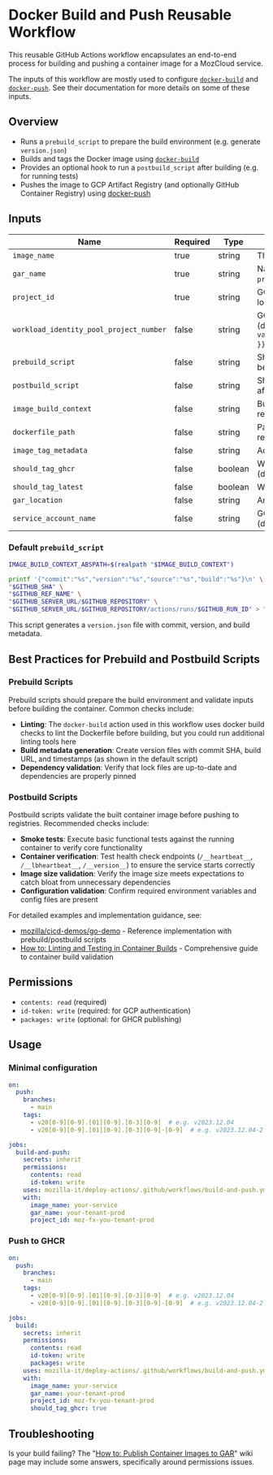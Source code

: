 # Docker Build and Push Reusable Workflow

This reusable GitHub Actions workflow encapsulates an end-to-end process for building and pushing a
container image for a MozCloud service.

The inputs of this workflow are mostly used to configure [`docker-build`](../docker-build/README.md) 
and [`docker-push`](../docker-push/README.md). See their documentation for more details on some of 
these inputs.

## Overview

- Runs a `prebuild_script` to prepare the build environment (e.g. generate `version.json`)
- Builds and tags the Docker image using [`docker-build`](../docker-build/README.md)
- Provides an optional hook to run a `postbuild_script` after building (e.g. for running tests)
- Pushes the image to GCP Artifact Registry (and optionally GitHub Container Registry) using [docker-push](../docker-push/README.md)


## Inputs

| Name                                    | Required | Type    | Description                                                                                                     |
| --------------------------------------- | -------- | ------- | --------------------------------------------------------------------------------------------------------------- |
| `image_name`                            | true     | string  | The name of the Docker image to build.                                                                          |
| `gar_name`                              | true     | string  | Name of the GAR repository. (typically `<tenant>-prod`)                                                         |
| `project_id`                            | true     | string  | GCP project ID where the Artifact Registry is located. (typically `moz-fx-<tenant>-prod`)                       |
| `workload_identity_pool_project_number` | false    | string  | GCP workload identity pool project number. (default: `${{ vars.GCPV2_WORKLOAD_IDENTITY_POOL_PROJECT_NUMBER }}`) |
| `prebuild_script`                       | false    | string  | Shell script (either inline or path to script) to run before building the image. (default: *see below)*         |
| `postbuild_script`                      | false    | string  | Shell script (either inline or path to script) to run after building the image.                                 |
| `image_build_context`                   | false    | string  | Build context path. Default value is relative to the repository root. (default: `"./"`)                         |
| `dockerfile_path`                       | false    | string  | Path to Dockerfile. Default value is relative to the repository root. (default: `"./Dockerfile"`)               |
| `image_tag_metadata`                    | false    | string  | Additional metadata for image tagging.                                                                          |
| `should_tag_ghcr`                       | false    | boolean | Whether to also tag and push the image to GHCR. (default: `false`)                                              |
| `should_tag_latest`                     | false    | boolean | Whether to tag the image as `latest`. (default: `false`)                                                        |
| `gar_location`                          | false    | string  | Artifact Registry location. (default: `"us"`)                                                                   |
| `service_account_name`                  | false    | string  | GCP service account for pushing to registry. (default: `"artifact-writer"`)                                     |

### Default `prebuild_script`

```bash
IMAGE_BUILD_CONTEXT_ABSPATH=$(realpath "$IMAGE_BUILD_CONTEXT")

printf '{"commit":"%s","version":"%s","source":"%s","build":"%s"}\n' \
"$GITHUB_SHA" \
"$GITHUB_REF_NAME" \
"$GITHUB_SERVER_URL/$GITHUB_REPOSITORY" \
"$GITHUB_SERVER_URL/$GITHUB_REPOSITORY/actions/runs/$GITHUB_RUN_ID" > "$IMAGE_BUILD_CONTEXT_ABSPATH/version.json"
```

This script generates a `version.json` file with commit, version, and build metadata.

## Best Practices for Prebuild and Postbuild Scripts

### Prebuild Scripts

Prebuild scripts should prepare the build environment and validate inputs before building the container. Common checks include:

- **Linting**: The `docker-build` action used in this workflow uses docker build checks to lint the Dockerfile before building, but you could run additional linting tools here
- **Build metadata generation**: Create version files with commit SHA, build URL, and timestamps (as shown in the default script)
- **Dependency validation**: Verify that lock files are up-to-date and dependencies are properly pinned

### Postbuild Scripts

Postbuild scripts validate the built container image before pushing to registries. Recommended checks include:

- **Smoke tests**: Execute basic functional tests against the running container to verify core functionality
- **Container verification**: Test health check endpoints (`/__heartbeat__`, `/__lbheartbeat__`, `/__version__`) to ensure the service starts correctly
- **Image size validation**: Verify the image size meets expectations to catch bloat from unnecessary dependencies
- **Configuration validation**: Confirm required environment variables and config files are present

For detailed examples and implementation guidance, see:
- [mozilla/cicd-demos/go-demo](https://github.com/mozilla/cicd-demos/tree/main/go-demo) - Reference implementation with prebuild/postbuild scripts
- [How to: Linting and Testing in Container Builds](https://mozilla-hub.atlassian.net/wiki/spaces/SRE/pages/1920860166/How+to+Linting+and+Testing+in+Container+Builds) - Comprehensive guide to container build validation

## Permissions

- `contents: read` (required)
- `id-token: write` (required: for GCP authentication)
- `packages: write` (optional: for GHCR publishing)

## Usage

### Minimal configuration
```yaml
on:
  push:
    branches:
      - main
    tags:
      - v20[0-9][0-9].[01][0-9].[0-3][0-9]  # e.g. v2023.12.04
      - v20[0-9][0-9].[01][0-9].[0-3][0-9]-[0-9]  # e.g. v2023.12.04-2

jobs:
  build-and-push:
    secrets: inherit
    permissions:
      contents: read
      id-token: write
    uses: mozilla-it/deploy-actions/.github/workflows/build-and-push.yml@main
    with:
      image_name: your-service
      gar_name: your-tenant-prod
      project_id: moz-fx-you-tenant-prod
```

### Push to GHCR
```yaml
on:
  push:
    branches:
      - main
    tags:
      - v20[0-9][0-9].[01][0-9].[0-3][0-9]  # e.g. v2023.12.04
      - v20[0-9][0-9].[01][0-9].[0-3][0-9]-[0-9]  # e.g. v2023.12.04-2

jobs:
  build:
    secrets: inherit
    permissions:
      contents: read
      id-token: write
      packages: write
    uses: mozilla-it/deploy-actions/.github/workflows/build-and-push.yml@main
    with:
      image_name: your-service
      gar_name: your-tenant-prod
      project_id: moz-fx-you-tenant-prod
      should_tag_ghcr: true
```

## Troubleshooting

Is your build failing? The "[How to: Publish Container Images to GAR][how-to]"
wiki page may include some answers, specifically around permissions issues.

[how-to]: https://mozilla-hub.atlassian.net/wiki/spaces/SRE/pages/997163545/How+to+Publish+Container+Images+to+GAR
